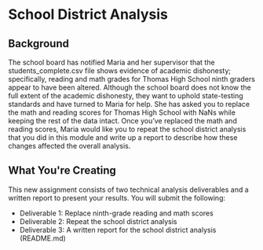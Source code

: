 # School District Analysis

## Background
The school board has notified Maria and her supervisor that the students_complete.csv file shows evidence of academic dishonesty; specifically, reading and math grades for Thomas High School ninth graders appear to have been altered. Although the school board does not know the full extent of the academic dishonesty, they want to uphold state-testing standards and have turned to Maria for help. She has asked you to replace the math and reading scores for Thomas High School with NaNs while keeping the rest of the data intact. Once you’ve replaced the math and reading scores, Maria would like you to repeat the school district analysis that you did in this module and write up a report to describe how these changes affected the overall analysis.

## What You're Creating
This new assignment consists of two technical analysis deliverables and a written report to present your results. You will submit the following:
* Deliverable 1: Replace ninth-grade reading and math scores
* Deliverable 2: Repeat the school district analysis
* Deliverable 3: A written report for the school district analysis (README.md)
